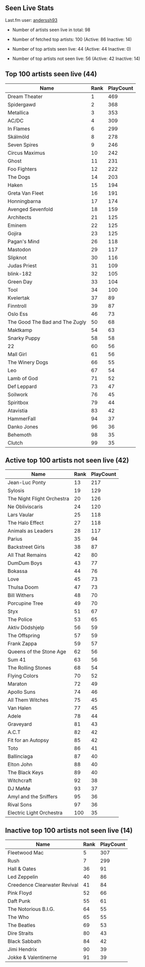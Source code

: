 ## Seen Live Stats

Last.fm user: [anderssh93](https://www.last.fm/user/anderssh93)

- Number of artists seen live in total: 98

- Number of fetched top artists: 100 (Active: 86 Inactive: 14)

- Number of top artists seen live: 44 (Active: 44 Inactive: 0)

- Number of top artists not seen live: 56 (Active: 42 Inactive: 14)

## Top 100 artists seen live (44)

Name                           | Rank | PlayCount
------------------------------ | ---- | ---------
Dream Theater                  | 1    | 469      
Spidergawd                     | 2    | 368      
Metallica                      | 3    | 353      
AC/DC                          | 4    | 309      
In Flames                      | 6    | 299      
Skálmöld                       | 8    | 278      
Seven Spires                   | 9    | 246      
Circus Maximus                 | 10   | 242      
Ghost                          | 11   | 231      
Foo Fighters                   | 12   | 222      
The Dogs                       | 14   | 203      
Haken                          | 15   | 194      
Greta Van Fleet                | 16   | 191      
Honningbarna                   | 17   | 174      
Avenged Sevenfold              | 18   | 159      
Architects                     | 21   | 125      
Eminem                         | 22   | 125      
Gojira                         | 23   | 125      
Pagan's Mind                   | 26   | 118      
Mastodon                       | 29   | 117      
Slipknot                       | 30   | 116      
Judas Priest                   | 31   | 109      
blink-182                      | 32   | 105      
Green Day                      | 33   | 104      
Tool                           | 34   | 100      
Kvelertak                      | 37   | 89       
Finntroll                      | 39   | 87       
Oslo Ess                       | 46   | 73       
The Good The Bad and The Zugly | 50   | 68       
Maktkamp                       | 54   | 63       
Snarky Puppy                   | 58   | 58       
22                             | 60   | 56       
Mall Girl                      | 61   | 56       
The Winery Dogs                | 66   | 55       
Leo                            | 67   | 54       
Lamb of God                    | 71   | 52       
Def Leppard                    | 73   | 47       
Soilwork                       | 76   | 45       
Spiritbox                      | 79   | 44       
Atavistia                      | 83   | 42       
HammerFall                     | 94   | 37       
Danko Jones                    | 96   | 36       
Behemoth                       | 98   | 35       
Clutch                         | 99   | 35       

## Active top 100 artists not seen live (42)

Name                       | Rank | PlayCount
-------------------------- | ---- | ---------
Jean-Luc Ponty             | 13   | 217      
Sylosis                    | 19   | 129      
The Night Flight Orchestra | 20   | 126      
Ne Obliviscaris            | 24   | 120      
Lars Vaular                | 25   | 118      
The Halo Effect            | 27   | 118      
Animals as Leaders         | 28   | 117      
Parius                     | 35   | 94       
Backstreet Girls           | 38   | 87       
All That Remains           | 42   | 80       
DumDum Boys                | 43   | 77       
Bokassa                    | 44   | 76       
Love                       | 45   | 73       
Thulsa Doom                | 47   | 73       
Bill Withers               | 48   | 70       
Porcupine Tree             | 49   | 70       
Styx                       | 51   | 67       
The Police                 | 53   | 65       
Aktiv Dödshjelp            | 56   | 59       
The Offspring              | 57   | 59       
Frank Zappa                | 59   | 57       
Queens of the Stone Age    | 62   | 56       
Sum 41                     | 63   | 56       
The Rolling Stones         | 68   | 54       
Flying Colors              | 70   | 52       
Maraton                    | 72   | 49       
Apollo Suns                | 74   | 46       
All Them Witches           | 75   | 45       
Van Halen                  | 77   | 45       
Adele                      | 78   | 44       
Graveyard                  | 81   | 43       
A.C.T                      | 82   | 42       
Fit for an Autopsy         | 85   | 42       
Toto                       | 86   | 41       
Ballinciaga                | 87   | 40       
Elton John                 | 88   | 40       
The Black Keys             | 89   | 40       
Witchcraft                 | 92   | 38       
DJ MøMø                    | 93   | 37       
Amyl and the Sniffers      | 95   | 36       
Rival Sons                 | 97   | 36       
Electric Light Orchestra   | 100  | 35       

## Inactive top 100 artists not seen live (14)

Name                         | Rank | PlayCount
---------------------------- | ---- | ---------
Fleetwood Mac                | 5    | 307      
Rush                         | 7    | 299      
Hall & Oates                 | 36   | 91       
Led Zeppelin                 | 40   | 86       
Creedence Clearwater Revival | 41   | 84       
Pink Floyd                   | 52   | 66       
Daft Punk                    | 55   | 61       
The Notorious B.I.G.         | 64   | 55       
The Who                      | 65   | 55       
The Beatles                  | 69   | 53       
Dire Straits                 | 80   | 43       
Black Sabbath                | 84   | 42       
Jimi Hendrix                 | 90   | 39       
Jokke & Valentinerne         | 91   | 39       
